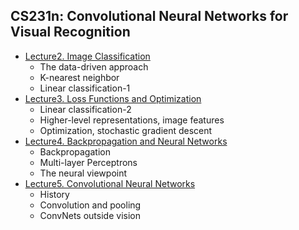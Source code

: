 ## CS231n: Convolutional Neural Networks for Visual Recognition

- [Lecture2. Image Classification](https://www.notion.so/Lecture2-Image-Classification-8973d952763345099fb14a0ff659c639)
  - The data-driven approach
  - K-nearest neighbor
  - Linear classification-1
- [Lecture3. Loss Functions and Optimization](https://www.notion.so/Lecture3-Loss-Functions-and-Optimization-1da852510c6645fcaf6d908459233ffe)
  - Linear classification-2
  - Higher-level representations, image features
  - Optimization, stochastic gradient descent
- [Lecture4. Backpropagation and Neural Networks](https://www.notion.so/Lecture4-Backpropagation-and-Neural-Networks-6832cab1c78f41dd9fc60079db584a71)
  - Backpropagation
  - Multi-layer Perceptrons
  - The neural viewpoint
- [Lecture5. Convolutional Neural Networks](https://foul-beechnut-069.notion.site/Lecture5-Convolutional-Neural-Networks-9e4edee56c36462f8540ec1109934c46)
  - History 
  - Convolution and pooling 
  - ConvNets outside vision
